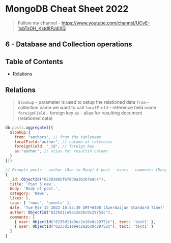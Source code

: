 # MongoDB Cheat Sheet 2022

> Follow my channel - https://www.youtube.com/channel/UCvE-1xbTsOH_Kstd8PJdiXQ

## 6 - Database and Collection operations

## Table of Contents
- [Relations](#relations)


## Relations 
> `$lookup` - parameter is used to setup the relationed data
> `from` - collection name we want to call
> `localField` - reference field name
> `foreignField` - foreign key
> `as` - alias for resulting document (relationed data)
```js
db.posts.aggregate([{ 
  $lookup:{
    from: "authors", // from the tablename
    localField:"author", // column of reference
    foreignField: "_id", // foreign key
    as:"author", // alias for resultin column
  }
}])

// Example posts - author (One to Many) & post - users - comments (Many to Many)
{
  _id: ObjectId("6230386bfb78d9a361b7edc4"),
  title: 'Post 5 new',
  body: 'Body of post.',
  category: 'News',
  likes: 8,
  tags: [ 'news', 'events' ],
  date: 'Tue Mar 15 2022 10:55:39 GMT+0400 (Azerbaijan Standard Time)',
  author: ObjectId("6235d11e9ec2e26c0c29752c"),
  comments: [
    { user: ObjectId("6235d11e9ec2e26c0c29752c"), text: 'text1' },
    { user: ObjectId("6235d11e9ec2e26c0c29752c"), text: 'text1' }
  ]
}
```

